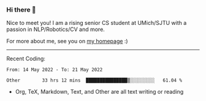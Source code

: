 ### Hi there 👋

Nice to meet you! I am a rising senior CS student at UMich/SJTU with a passion in NLP/Robotics/CV and more. 

For more about me, see you on [my homepage](https://jiayipan.me) :)

---

Recent Coding:
<!--START_SECTION:waka-->

```text
From: 14 May 2022 - To: 21 May 2022

Other        33 hrs 12 mins  ███████████████▒░░░░░░░░░   61.04 %
```

<!--END_SECTION:waka-->
- Org, TeX, Markdown, Text, and Other are all text writing or reading
